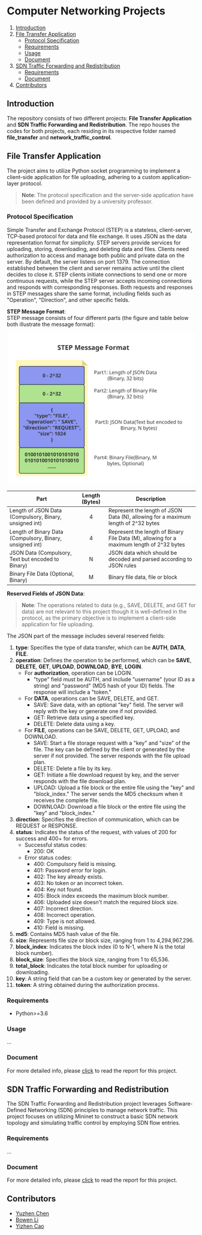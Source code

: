 # Computer Networking Projects

1. [Introduction](#introduction)
2. [File Transfer Application](#file-transfer-application)
    - [Protocol Specification](#protocol-specification)
    - [Requirements](#requirements)
    - [Usage](#usage)
    - [Document](#document)
4. [SDN Traffic Forwarding and Redistribution](#sdn-traffic-forwarding-and-redistribution)
    - [Requirements](#requirements)
    - [Document](#document)
5. [Contributors](#contributors)

## Introduction

The repository consists of two different projects: **File Transfer Application** and **SDN Traffic Forwarding and Redistribution**. The repo houses the codes for both projects, each residing in its respective folder named **file_transfer** and **network_traffic_control**. 

## File Transfer Application

The project aims to utilize Python socket programming to implement a client-side application for file uploading, adhering to a custom application-layer protocol.    
> **Note**: The protocol specification and the server-side application have been defined and provided by a university professor.

### Protocol Specification

Simple Transfer and Exchange Protocol (STEP) is a stateless, client-server, TCP-based protocol for data and file exchange. It uses JSON as the data representation format for simplicity. STEP servers provide services for uploading, storing, downloading, and deleting data and files. Clients need authorization to access and manage both public and private data on the server. By default, the server listens on port 1379. The connection established between the client and server remains active until the client decides to close it. STEP clients initiate connections to send one or more continuous requests, while the STEP server accepts incoming connections and responds with corresponding responses. Both requests and responses in STEP messages share the same format, including fields such as "Operation", "Direction", and other specific fields.

**STEP Message Format**:  
STEP message consists of four different parts (the figure and table below both illustrate the message format):

<p align="center">
  <img src="./file_transfer/images/STEP_message_format.svg" alt="STEP Message Format" width="500" />
</p>

| Part                                                     | Length (Bytes) | Description                                                                                | 
|--------------------------------------------------------- |:--------------:|--------------------------------------------------------------------------------------------|
| Length of JSON Data (Compulsory, Binary, unsigned int)   | 4              | Represent the length of JSON Data (N), allowing for a maximum length of 2^32 bytes         | 
| Length of Binary Data (Compulsory, Binary, unsigned int) | 4              | Represent the length of Binary File Data (M), allowing for a maximum length of 2^32 bytes  |
| JSON Data (Compulsory, Text but encoded to Binary)       | N              | JSON data which should be decoded and parsed according to JSON rules                       |
| Binary File Data (Optional, Binary)                      | M              | Binary file data, file or block                                                            |


**Reserved Fields of JSON Data**:  

> **Note**: The operations related to data (e.g., SAVE, DELETE, and GET for data) are not relevant to this project though it is well-defined in the protocol, as the primary objective is to implement a client-side application for file uploading.

The JSON part of the message includes several reserved fields:

1. **type**: Specifies the type of data transfer, which can be **AUTH**, **DATA**, **FILE**.
2. **operation**: Defines the operation to be performed, which can be **SAVE**, **DELETE**, **GET**, **UPLOAD**, **DOWNLOAD**, **BYE**, **LOGIN**.
   - For **authorization**, operation can be LOGIN.
     - "type" field must be AUTH, and include "username" (your ID as a string) and "password" (MD5 hash of your ID) fields. The response will include a "token."
   - For **DATA**, operations can be SAVE, DELETE, and GET.
     - SAVE: Save data, with an optional "key" field. The server will reply with the key or generate one if not provided.
     - GET: Retrieve data using a specified key.
     - DELETE: Delete data using a key.
   - For **FILE**, operations can be SAVE, DELETE, GET, UPLOAD, and DOWNLOAD.
     - SAVE: Start a file storage request with a "key" and "size" of the file. The key can be defined by the client or generated by the server if not provided. The server responds with the file upload plan.
     - DELETE: Delete a file by its key.
     - GET: Initiate a file download request by key, and the server responds with the file download plan.
     - UPLOAD: Upload a file block or the entire file using the "key" and "block_index." The server sends the MD5 checksum when it receives the complete file.
     - DOWNLOAD: Download a file block or the entire file using the "key" and "block_index."
3. **direction**: Specifies the direction of communication, which can be REQUEST or RESPONSE.
4. **status**: Indicates the status of the request, with values of 200 for success and 400+ for errors.
   - Successful status codes:
     - 200: OK
   - Error status codes:
     - 400: Compulsory field is missing.
     - 401: Password error for login.
     - 402: The key already exists.
     - 403: No token or an incorrect token.
     - 404: Key not found.
     - 405: Block index exceeds the maximum block number.
     - 406: Uploaded size doesn't match the required block size.
     - 407: Incorrect direction.
     - 408: Incorrect operation.
     - 409: Type is not allowed.
     - 410: Field is missing.
5. **md5**: Contains MD5 hash value of the file.
6. **size**: Represents file size or block size, ranging from 1 to 4,294,967,296.
7. **block_index**: Indicates the block index (0 to N-1, where N is the total block number).
8. **block_size**: Specifies the block size, ranging from 1 to 65,536.
9. **total_block**: Indicates the total block number for uploading or downloading.
10. **key**: A string field that can be a custom key or generated by the server.
11. **token**: A string obtained during the authorization process.

### Requirements
- Python>=3.6

### Usage
...

### Document
For more detailed info, please [click](./file_transfer/Report/Report-PartI.pdf) to read the report for this project.

## SDN Traffic Forwarding and Redistribution

The SDN Traffic Forwarding and Redistribution project leverages Software-Defined Networking (SDN) principles to manage network traffic. This project focuses on utilizing Mininet to construct a basic SDN network topology and simulating traffic control by employing SDN flow entries.

### Requirements
...

### Document
For more detailed info, please [click](./network_traffic_control/Report/Report_PartII.pdf) to read the report for this project.

## Contributors

- [Yuzhen Chen](https://github.com/kdpkst)
- [Bowen Li](https://github.com/refugee123456)
- [Yizhen Cao](https://github.com/tinshien-Young)
